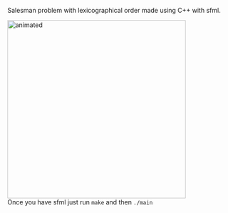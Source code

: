 Salesman problem with lexicographical order made using C++ with sfml.

<div align="left">
<img width="400" src="https://user-images.githubusercontent.com/65507003/144575443-7fd7c640-625b-4eeb-a779-9f78c0ef5f75.gif" alt="animated">
  </div>
<div>Once you have sfml just run <code>make</code> and then <code>./main</code></div>




